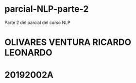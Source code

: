 # parcial-NLP-parte-2
Parte 2 del parcial del curso NLP

# OLIVARES VENTURA RICARDO LEONARDO
# 20192002A
